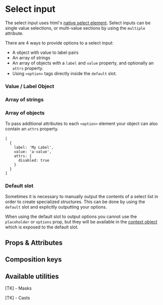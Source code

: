 # Select input

The select input uses html's [native select element](https://developer.mozilla.org/en-US/docs/Web/HTML/Element/select). Select inputs can be single value selections, or multi-value sections by using the `multiple` attribute.

There are 4 ways to provide options to a select input:

- A object with value to label pairs
- An array of strings
- An array of objects with a `label` and `value` property, and optionally an `attrs` property.
- Using `<option>` tags directly inside the `default` slot.

### Value / Label Object

<example
name="Select input"
file="/_content/examples/select/select"
langs="vue"></example>

### Array of strings

<example
name="Select input - strings"
file="/_content/examples/select-strings/select-strings"
langs="vue"></example>

### Array of objects

<example
name="Select input - objects"
file="/_content/examples/select-objects/select-objects"
langs="vue"></example>

<callout type="tip" label="Option attributes">
To pass additional attributes to each <code>&lt;option&gt;</code> element your object can also contain an <code>attrs</code> property.<br><br>
<code class="block">[
  {
    label: 'My Label',
    value: 'a-value',
    attrs: {
      disabled: true
    }
  }
]</code>
</callout>

### Default slot

Sometimes it is necessary to manually output the contents of a select list in order to create specialized structures. This can be done by using the `default` slot and explicitly outputting your options.

<example
name="Select input - objects"
file="/_content/examples/select-slot/select-slot"
langs="vue"></example>

<callout type="warning">
When using the default slot to output options you cannot use the <code>placeholder</code> or <code>options</code> prop, but they will be available in the <a href="/essentials/context">context object</a> which is exposed to the default slot.
</callout>

<!-- ## Multiple

The native `select` input also supports a `multiple` attribute that allows for multi-selection. When used with FormKit, this option produces an array of values.

<example
name="Select input - objects"
file="/_content/examples/select-multiple/select-multiple"
langs="vue"></example> -->

## Props & Attributes

<reference-table input="select" :data="[{prop: 'options', type: 'Array/Object', default: '[]', description: 'An object of value/label pairs or an array of strings, or an array of objects that <em>must</em> contain a label and value property.'},{prop: 'placeholder', type: 'String', default: 'none', description: 'When defined FormKit injects a non-selectable hidden <code>option</code> tag as the first value of the list to serve as a placeholder.'}]">
</reference-table>

## Composition keys

<reference-table type="compositionKeys" primary="composition-key" :data="[{'composition-key': 'option', description: 'Responsible for rendering each option. Context includes an <code>option</code> property with the option being rendered. This object includes <code>label</code> and <code>value</code> properties.'}]">
</reference-table>

## Available utilities

[TK] - Masks

[TK] - Casts
